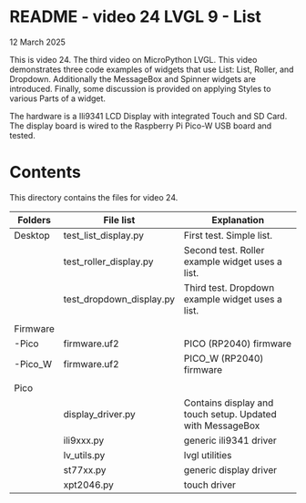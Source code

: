 # README - video 24 LVGL 9 - List

12 March 2025

This is video 24.  The third video on MicroPython LVGL. This video demonstrates three code examples of widgets that use List: List, Roller, and Dropdown. Additionally the MessageBox and Spinner widgets are introduced. Finally, some discussion is provided on applying Styles to various Parts of a widget.

The hardware is a Ili9341 LCD Display with integrated Touch and SD Card.  The display board is wired to the Raspberry Pi Pico-W USB board and tested.  

# Contents
This directory contains the files for video 24.

| Folders | File list | Explanation |
|---------|-----------|-------------|
| Desktop | test_list_display.py     | First test. Simple list. |
|         | test_roller_display.py | Second test. Roller example widget uses a list. |
|         | test_dropdown_display.py| Third test. Dropdown example widget uses a list. |
|         |                      |                            |
| Firmware|                      |                            |
| -Pico   |firmware.uf2         |   PICO (RP2040) firmware    |
| -Pico_W |firmware.uf2         |   PICO_W (RP2040) firmware    |
|         |                      |                                 |
| Pico    |                      |                             |
|         |   display_driver.py  | Contains display and touch setup. Updated with MessageBox  |
|         |   ili9xxx.py         | generic ili9341 driver  |
|         |   lv_utils.py        |  lvgl utilities   |
|         |   st77xx.py          | generic display driver |
|         |   xpt2046.py         | touch driver           |